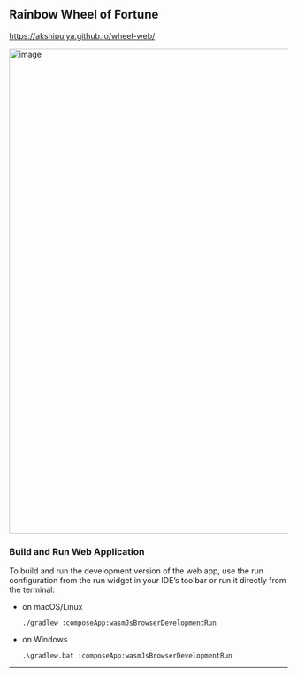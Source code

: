 ## Rainbow Wheel of Fortune

https://akshipulya.github.io/wheel-web/

<img width="1324" height="877" alt="image" src="https://github.com/user-attachments/assets/c805b52f-9854-4ff9-afc7-26929bcd27fa" />

### Build and Run Web Application

To build and run the development version of the web app, use the run configuration from the run widget
in your IDE’s toolbar or run it directly from the terminal:
- on macOS/Linux
  ```shell
  ./gradlew :composeApp:wasmJsBrowserDevelopmentRun
  ```
- on Windows
  ```shell
  .\gradlew.bat :composeApp:wasmJsBrowserDevelopmentRun
  ```

---
